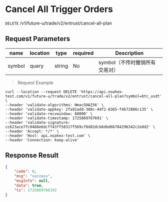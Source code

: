 # Cancel All Trigger Orders

`DELETE` /v1/future-u/trade/v2/entrust/cancel-all-plan

## Request Parameters

| name   | location  | type   | required | Description                           |
| ------ | ----- | ------ | ---- | ------------------------------ |
| symbol | query | string | No   | symbol（不传时撤销所有交易对） |

> Request Example

```shell
curl --location --request DELETE 'https://api.noahex-test.com/v1/future-u/trade/v2/entrust/cancel-all-plan?symbol=btc_usdt' \
--header 'validate-algorithms: HmacSHA256' \
--header 'validate-appkey: 2fa91add-388c-44f2-8365-f4b72886c135' \
--header 'validate-recvwindow: 60000' \
--header 'validate-timestamp: 1725869767691' \
--header 'validate-signature: cc623ace7fc0488e6dcff43ff58317f569cf8d82dcb6dbd6b784296342c2e8d2' \
--header 'Accept: */*' \
--header 'Host: api.noahex-test.com' \
--header 'Connection: keep-alive'

```

## Response Result

```json
{
    "code": 0,
    "msg": "success",
    "msgInfo": null,
    "data": true,
    "ts": 1725869768192
}
```

